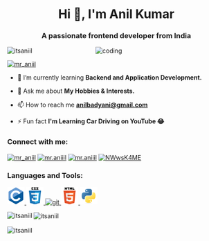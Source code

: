 <h1 align="center">Hi 👋, I'm Anil Kumar</h1>
<h3 align="center">A passionate frontend developer from India</h3>

<img align="right" alt="coding" width="300" src="https://raw.githubusercontent.com/TheDudeThatCode/TheDudeThatCode/master/Assets/Developer.gif">

<p align="left"> <img src="https://komarev.com/ghpvc/?username=itsaniil&label=Profile%20views&color=0e75b6&style=flat" alt="itsaniil" /> </p>

<p align="left"> <a href="https://twitter.com/mr_aniil" target="blank"><img src="https://img.shields.io/twitter/follow/mr_aniil?logo=twitter&style=for-the-badge" alt="mr_aniil" /></a> </p>

- 🌱 I’m currently learning **Backend and Application Development.**

- 💬 Ask me about **My Hobbies & Interests.**

- 📫 How to reach me **anilbadyani@gmail.com**

- ⚡ Fun fact **I'm Learning Car Driving on YouTube 😂**

<h3 align="left">Connect with me:</h3>
<p align="left">
<a href="https://twitter.com/mr_aniil" target="blank"><img align="center" src="https://raw.githubusercontent.com/rahuldkjain/github-profile-readme-generator/master/src/images/icons/Social/twitter.svg" alt="mr_aniil" height="30" width="40" /></a>
<a href="https://instagram.com/mr.aniiil" target="blank"><img align="center" src="https://raw.githubusercontent.com/rahuldkjain/github-profile-readme-generator/master/src/images/icons/Social/instagram.svg" alt="mr.aniiil" height="30" width="40" /></a>
<a href="https://www.youtube.com/c/mr.aniiil" target="blank"><img align="center" src="https://raw.githubusercontent.com/rahuldkjain/github-profile-readme-generator/master/src/images/icons/Social/youtube.svg" alt="mr.aniiil" height="30" width="40" /></a>
<a href="https://discord.gg/NWwsK4ME" target="blank"><img align="center" src="https://raw.githubusercontent.com/rahuldkjain/github-profile-readme-generator/master/src/images/icons/Social/discord.svg" alt="NWwsK4ME" height="30" width="40" /></a>
</p>

<h3 align="left">Languages and Tools:</h3>
<p align="left"> <a href="https://www.cprogramming.com/" target="_blank" rel="noreferrer"> <img src="https://raw.githubusercontent.com/devicons/devicon/master/icons/c/c-original.svg" alt="c" width="40" height="40"/> </a> <a href="https://www.w3schools.com/css/" target="_blank" rel="noreferrer"> <img src="https://raw.githubusercontent.com/devicons/devicon/master/icons/css3/css3-original-wordmark.svg" alt="css3" width="40" height="40"/> </a> <a href="https://git-scm.com/" target="_blank" rel="noreferrer"> <img src="https://www.vectorlogo.zone/logos/git-scm/git-scm-icon.svg" alt="git" width="40" height="40"/> </a> <a href="https://www.w3.org/html/" target="_blank" rel="noreferrer"> <img src="https://raw.githubusercontent.com/devicons/devicon/master/icons/html5/html5-original-wordmark.svg" alt="html5" width="40" height="40"/> </a> <a href="https://www.python.org" target="_blank" rel="noreferrer"> <img src="https://raw.githubusercontent.com/devicons/devicon/master/icons/python/python-original.svg" alt="python" width="40" height="40"/> </a> </p>

<p><img align="left" src="https://github-readme-stats.vercel.app/api/top-langs?username=itsaniil&show_icons=true&locale=en&layout=compact" alt="itsaniil" /></p>

<p>&nbsp;<img align="center" src="https://github-readme-stats.vercel.app/api?username=itsaniil&show_icons=true&locale=en" alt="itsaniil" /></p>

<p><img align="center" src="https://github-readme-streak-stats.herokuapp.com/?user=itsaniil&" alt="itsaniil" /></p>
